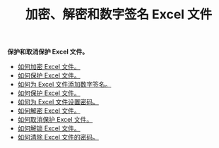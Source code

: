 ﻿---
title: 加密、解密和数字签名 Excel 文件
second_title: Aspose.Cells Cloud Documen
linktitle: 保护 Exce
type: docs
url: /zh/protect/
aliases: [/workbook/password/]
keywords: Protect and unprotect Excel workbook
description: Aspose.Cells Cloud REST API 支持保护和取消保护 Excel 工作簿。SDK 支持多种开发语言，包括 Android、C#、Go、Java、NodeJS、Perl、PHP、Python、Ruby 和 Swift。
weight: 36
kwords: Excel、Office 云、REST API、电子表格、PDF、CSV、Json、Markdown、保护工作簿
---
**保护和取消保护 Excel 文件。**

- [如何加密 Excel 文件。](/cells/zh/excel-file-encrypt/)
- [如何保护 Excel 文件。](/cells/zh/protect-excel-file/)
- [如何为 Excel 文件添加数字签名。](/cells/zh/excel-digital-signature/)
- [如何保护 Excel 文件。](/cells/zh/protect-excel-files/)
- [如何为 Excel 文件设置密码。](/cells/zh//workbook/password/modify/)
- [如何解密 Excel 文件。](/cells/zh/excel-file-decrypt/)
- [如何取消保护 Excel 文件。](/cells/zh/excel-file-unprotect/)
- [如何解锁 Excel 文件。](/cells/zh/unlock-excel-files/)
- [如何清除 Excel 文件的密码。](/cells/zh/clear-excel-files-password/)
